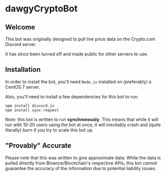 # dawgyCryptoBot
## Welcome
This bot was originally designed to pull live price data on the Crypto.com Discord server.

It has since been turned off and made public for other servers to use.

## Installation
In order to install the bot, you'll need `Node.js` installed on (preferably) a CentOS 7 server.

Also, you'll need to install a few dependencies for this bot to run:

	npm install discord.js
	npm install sync-request

Note: this bot is written to run **synchronously**. This means that while it will run with 10-20 users using the bot at once, it will inevitably crash and (quite literally) burn if you try to scale this bot up.

## "Provably" Accurate
Please note that this was written to give approximate data. While the data is pulled directly from Binance/Blockchain's respective APIs, this bot cannot guarantee the accuracy of the information due to potential liability issues.

